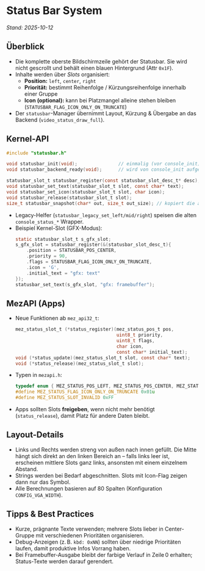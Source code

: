 # Status Bar System

_Stand: 2025-10-12_

## Überblick
- Die komplette oberste Bildschirmzeile gehört der Statusbar. Sie wird nicht gescrollt und behält einen blauen Hintergrund (Attr `0x1F`).
- Inhalte werden über _Slots_ organisiert:
  - **Position:** `left`, `center`, `right`
  - **Priorität:** bestimmt Reihenfolge / Kürzungsreihenfolge innerhalb einer Gruppe
  - **Icon (optional):** kann bei Platzmangel alleine stehen bleiben (`STATUSBAR_FLAG_ICON_ONLY_ON_TRUNCATE`)
- Der `statusbar`-Manager übernimmt Layout, Kürzung & Übergabe an das Backend (`video_status_draw_full`).

## Kernel-API
```c
#include "statusbar.h"

void statusbar_init(void);               // einmalig (vor console_init)
void statusbar_backend_ready(void);      // wird von console_init aufgerufen

statusbar_slot_t statusbar_register(const statusbar_slot_desc_t* desc);
void statusbar_set_text(statusbar_slot_t slot, const char* text);
void statusbar_set_icon(statusbar_slot_t slot, char icon);
void statusbar_release(statusbar_slot_t slot);
size_t statusbar_snapshot(char* out, size_t out_size); // kopiert die aktuelle Zeile (80 Spalten)
```

- Legacy-Helfer (`statusbar_legacy_set_left/mid/right`) speisen die alten `console_status_*` Wrapper.
- Beispiel Kernel-Slot (GFX-Modus):
  ```c
  static statusbar_slot_t s_gfx_slot;
  s_gfx_slot = statusbar_register(&(statusbar_slot_desc_t){
      .position = STATUSBAR_POS_CENTER,
      .priority = 90,
      .flags = STATUSBAR_FLAG_ICON_ONLY_ON_TRUNCATE,
      .icon = 'G',
      .initial_text = "gfx: text"
  });
  statusbar_set_text(s_gfx_slot, "gfx: framebuffer");
  ```

## MezAPI (Apps)
- Neue Funktionen ab `mez_api32_t`:
  ```c
  mez_status_slot_t (*status_register)(mez_status_pos_t pos,
                                       uint8_t priority,
                                       uint8_t flags,
                                       char icon,
                                       const char* initial_text);
  void (*status_update)(mez_status_slot_t slot, const char* text);
  void (*status_release)(mez_status_slot_t slot);
  ```
- Typen in `mezapi.h`:
  ```c
  typedef enum { MEZ_STATUS_POS_LEFT, MEZ_STATUS_POS_CENTER, MEZ_STATUS_POS_RIGHT } mez_status_pos_t;
  #define MEZ_STATUS_FLAG_ICON_ONLY_ON_TRUNCATE 0x01u
  #define MEZ_STATUS_SLOT_INVALID 0xFF
  ```
- Apps sollten Slots **freigeben**, wenn nicht mehr benötigt (`status_release`), damit Platz für andere Daten bleibt.

## Layout-Details
- Links und Rechts werden streng von außen nach innen gefüllt. Die Mitte hängt sich direkt an den linken Bereich an – falls links leer ist, erscheinen mittlere Slots ganz links, ansonsten mit einem einzelnem Abstand.
- Strings werden bei Bedarf abgeschnitten. Slots mit Icon-Flag zeigen dann nur das Symbol.
- Alle Berechnungen basieren auf 80 Spalten (Konfiguration `CONFIG_VGA_WIDTH`).

## Tipps & Best Practices
- Kurze, prägnante Texte verwenden; mehrere Slots lieber in Center-Gruppe mit verschiedenen Prioritäten organisieren.
- Debug-Anzeigen (z. B. `kbd: 0xNN`) sollten über niedrige Prioritäten laufen, damit produk­tive Infos Vorrang haben.
- Bei Framebuffer-Ausgabe bleibt der farbige Verlauf in Zeile 0 erhalten; Status-Texte werden darauf gerendert.

